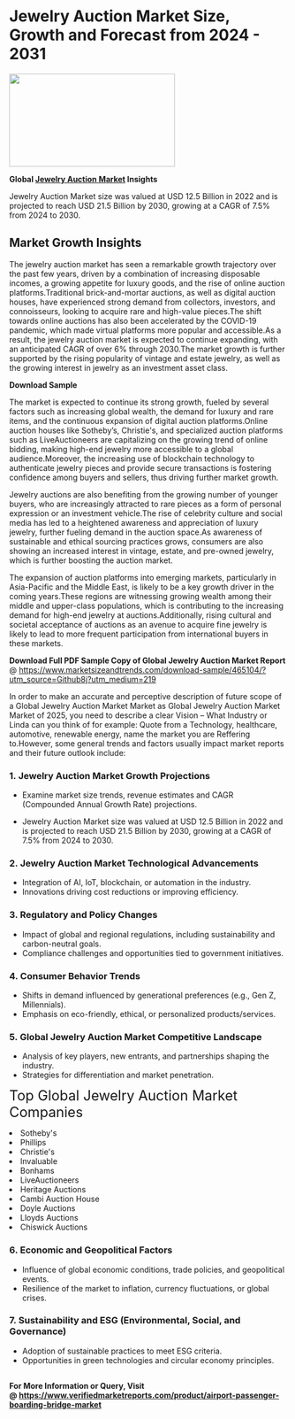 <H1>Jewelry Auction Market Size, Growth and Forecast from 2024 - 2031</H1><img class="aligncenter size-medium wp-image-584254" src="https://thirdeyenews.in/wp-content/uploads/2024/09/Global-Market-Research-300x168.jpeg" alt="" width="300" height="168" /><p><strong>Global&nbsp;<a href="https://www.marketsizeandtrends.com/download-sample/465104/?utm_source=Github8j?utm_medium=219">Jewelry Auction Market</a> Insights</strong></p><p>Jewelry Auction Market size was valued at USD 12.5 Billion in 2022 and is projected to reach USD 21.5 Billion by 2030, growing at a CAGR of 7.5% from 2024 to 2030.</p><p><h2>Market Growth Insights</h2> <p>The jewelry auction market has seen a remarkable growth trajectory over the past few years, driven by a combination of increasing disposable incomes, a growing appetite for luxury goods, and the rise of online auction platforms.Traditional brick-and-mortar auctions, as well as digital auction houses, have experienced strong demand from collectors, investors, and connoisseurs, looking to acquire rare and high-value pieces.The shift towards online auctions has also been accelerated by the COVID-19 pandemic, which made virtual platforms more popular and accessible.As a result, the jewelry auction market is expected to continue expanding, with an anticipated CAGR of over 6% through 2030.The market growth is further supported by the rising popularity of vintage and estate jewelry, as well as the growing interest in jewelry as an investment asset class.</p> <p><strong>Download Sample</strong></p> <p>The market is expected to continue its strong growth, fueled by several factors such as increasing global wealth, the demand for luxury and rare items, and the continuous expansion of digital auction platforms.Online auction houses like Sotheby’s, Christie's, and specialized auction platforms such as LiveAuctioneers are capitalizing on the growing trend of online bidding, making high-end jewelry more accessible to a global audience.Moreover, the increasing use of blockchain technology to authenticate jewelry pieces and provide secure transactions is fostering confidence among buyers and sellers, thus driving further market growth.</p> <p>Jewelry auctions are also benefiting from the growing number of younger buyers, who are increasingly attracted to rare pieces as a form of personal expression or an investment vehicle.The rise of celebrity culture and social media has led to a heightened awareness and appreciation of luxury jewelry, further fueling demand in the auction space.As awareness of sustainable and ethical sourcing practices grows, consumers are also showing an increased interest in vintage, estate, and pre-owned jewelry, which is further boosting the auction market.</p> <p>The expansion of auction platforms into emerging markets, particularly in Asia-Pacific and the Middle East, is likely to be a key growth driver in the coming years.These regions are witnessing growing wealth among their middle and upper-class populations, which is contributing to the increasing demand for high-end jewelry at auctions.Additionally, rising cultural and societal acceptance of auctions as an avenue to acquire fine jewelry is likely to lead to more frequent participation from international buyers in these markets.</p> <p><span class=""><strong>Download Full PDF Sample Copy of Global Jewelry Auction Market Report</strong> @ <a href="https://www.marketsizeandtrends.com/download-sample/465104/?utm_source=Github8j?utm_medium=219" target="_blank">https://www.marketsizeandtrends.com/download-sample/465104/?utm_source=Github8j?utm_medium=219</a></span></p><p>In order to make an accurate and perceptive description of future scope of a Global&nbsp;Jewelry Auction Market Market as Global&nbsp;Jewelry Auction Market Market of 2025, you need to describe a clear Vision &ndash; What Industry or Linda can you think of for example: Quote from a Technology, healthcare, automotive, renewable energy, name the market you are Reffering to.However, some general trends and factors usually impact market reports and their future outlook include:</p><h3>1.&nbsp;<strong>Jewelry Auction Market Growth Projections</strong></h3><ul><li>Examine market size trends, revenue estimates and CAGR (Compounded Annual Growth Rate) projections.</li><li><p>Jewelry Auction Market size was valued at USD 12.5 Billion in 2022 and is projected to reach USD 21.5 Billion by 2030, growing at a CAGR of 7.5% from 2024 to 2030.</p></li></ul><h3>2.&nbsp;<strong>Jewelry Auction Market Technological Advancements</strong></h3><ul><li>Integration of AI, IoT, blockchain, or automation in the industry.</li><li>Innovations driving cost reductions or improving efficiency.</li></ul><h3>3.&nbsp;<strong>Regulatory and Policy Changes</strong></h3><ul><li>Impact of global and regional regulations, including sustainability and carbon-neutral goals.</li><li>Compliance challenges and opportunities tied to government initiatives.</li></ul><h3>4.&nbsp;<strong>Consumer Behavior Trends</strong></h3><ul><li>Shifts in demand influenced by generational preferences (e.g., Gen Z, Millennials).</li><li>Emphasis on eco-friendly, ethical, or personalized products/services.</li></ul><h3>5.&nbsp;<strong>Global Jewelry Auction Market Competitive Landscape</strong></h3><ul><li>Analysis of key players, new entrants, and partnerships shaping the industry.</li><li>Strategies for differentiation and market penetration.</li></ul><p data-pm-slice="1 1 []"><span style="color: inherit; font-family: inherit; font-size: 25px;">Top Global Jewelry Auction Market Companies</span></p><div class="" data-test-id=""><p><li>Sotheby's</li><li> Phillips</li><li> Christie's</li><li> Invaluable</li><li> Bonhams</li><li> LiveAuctioneers</li><li> Heritage Auctions</li><li> Cambi Auction House</li><li> Doyle Auctions</li><li> Lloyds Auctions</li><li> Chiswick Auctions</li></p></div><h3>6.&nbsp;<strong>Economic and Geopolitical Factors</strong></h3><ul><li>Influence of global economic conditions, trade policies, and geopolitical events.</li><li>Resilience of the market to inflation, currency fluctuations, or global crises.</li></ul><h3>7.&nbsp;<strong>Sustainability and ESG (Environmental, Social, and Governance)</strong></h3><ul><li>Adoption of sustainable practices to meet ESG criteria.</li><li>Opportunities in green technologies and circular economy principles.</li></ul><h2><strong style="font-size: 14px;">For More Information or Query, Visit @&nbsp;</strong><a style="background-color: #ffffff; font-size: 14px;" href="https://www.marketsizeandtrends.com/report/jewelry-auction-market/" target="_blank">https://www.verifiedmarketreports.com/product/airport-passenger-boarding-bridge-market</a></h2>